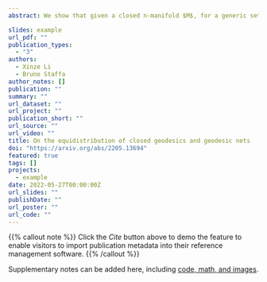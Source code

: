 ```yaml
---
abstract: We show that given a closed n-manifold $M$, for a generic set of Riemannian metrics $g$ on $M$ there exists a sequence of closed geodesics that are equidistributed in $M$ if $n=2$; and an equidistributed sequence of embedded stationary geodesic nets if $n=3$. One of the main tools that we use is the Weyl Law for the volume spectrum for $1$-cycles, proved by Liokumovich, Marques and Neves for $n=2$ and more recently by Guth and Liokumovich for $n=3$. We show that our proof of the equidistribution of geodesic nets can be generalized for any dimension $n≥2$ provided the Weyl Law for $1$-cycles in $n$-manifolds holds.

slides: example
url_pdf: ""
publication_types:
  - "3"
authors:
  - Xinze Li
  - Bruno Staffa
author_notes: []
publication: ""
summary: ""
url_dataset: ""
url_project: ""
publication_short: ""
url_source: ""
url_video: ""
title: On the equidistribution of closed geodesics and geodesic nets
doi: "https://arxiv.org/abs/2205.13694"
featured: true
tags: []
projects:
  - example
date: 2022-05-27T00:00:00Z
url_slides: ""
publishDate: ""
url_poster: ""
url_code: ""
---
```


{{% callout note %}}
Click the _Cite_ button above to demo the feature to enable visitors to import publication metadata into their reference management software.
{{% /callout %}}

Supplementary notes can be added here, including [code, math, and images](https://wowchemy.com/docs/writing-markdown-latex/).
